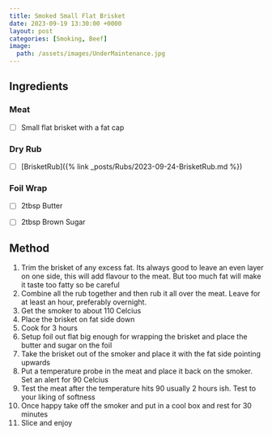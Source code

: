 ```yaml
---
title: Smoked Small Flat Brisket
date: 2023-09-19 13:30:00 +0000
layout: post
categories: [Smoking, Beef]
image:
  path: /assets/images/UnderMaintenance.jpg
---
```


## Ingredients
### Meat
- [ ] Small flat brisket with a fat cap

### Dry Rub
- [ ] [BrisketRub]({% link _posts/Rubs/2023-09-24-BrisketRub.md %})

### Foil Wrap
- [ ] 2tbsp Butter
- [ ] 2tbsp Brown Sugar


## Method
1. Trim the brisket of any excess fat. Its always good to leave an even layer on one side, this will add flavour to the meat. But too much fat will make it taste too fatty so be careful
2. Combine all the rub together and then rub it all over the meat. Leave for at least an hour, preferably overnight.
3. Get the smoker to about 110 Celcius
4. Place the brisket on fat side down
5. Cook for 3 hours
6. Setup foil out flat big enough for wrapping the brisket and place the butter and sugar on the foil
7. Take the brisket out of the smoker and place it with the fat side pointing upwards
8. Put a temperature probe in the meat and place it back on the smoker. Set an alert for 90 Celcius
9. Test the meat after the temperature hits 90 usually 2 hours ish. Test to your liking of softness
10. Once happy take off the smoker and put in a cool box and rest for 30 minutes
11. Slice and enjoy


 